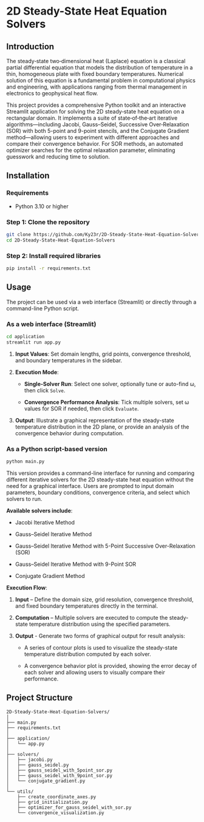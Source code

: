 # 2D Steady-State Heat Equation Solvers

## Introduction

The steady‐state two‐dimensional heat (Laplace) equation is a classical partial differential equation that models the distribution of temperature in a thin, homogeneous plate with fixed boundary temperatures. Numerical solution of this equation is a fundamental problem in computational physics and engineering, with applications ranging from thermal management in electronics to geophysical heat flow.

This project provides a comprehensive Python toolkit and an interactive Streamlit application for solving the 2D steady‐state heat equation on a rectangular domain. It implements a suite of state‐of‐the‐art iterative algorithms—including Jacobi, Gauss–Seidel, Successive Over‐Relaxation (SOR) with both 5-point and 9-point stencils, and the Conjugate Gradient method—allowing users to experiment with different approaches and compare their convergence behavior. For SOR methods, an automated optimizer searches for the optimal relaxation parameter, eliminating guesswork and reducing time to solution.

## Installation

### Requirements

- Python 3.10 or higher

### Step 1: Clone the repository

```bash
git clone https://github.com/Ky23r/2D-Steady-State-Heat-Equation-Solvers.git
cd 2D-Steady-State-Heat-Equation-Solvers
```

### Step 2: Install required libraries

```bash
pip install -r requirements.txt
```

## Usage

The project can be used via a web interface (Streamlit) or directly through a command-line Python script.

### As a web interface (Streamlit)

```bash
cd application
streamlit run app.py
```

1. **Input Values**: Set domain lengths, grid points, convergence threshold, and boundary temperatures in the sidebar.

2. **Execution Mode**:

   - **Single-Solver Run**: Select one solver, optionally tune or auto-find ω, then click `Solve`.

   - **Convergence Performance Analysis**: Tick multiple solvers, set ω values for SOR if needed, then click `Evaluate`.

3. **Output**: Illustrate a graphical representation of the steady-state temperature distribution in the 2D plane, or provide an analysis of the convergence behavior during computation.

### As a Python script-based version

```bash
python main.py
```

This version provides a command-line interface for running and comparing different iterative solvers for the 2D steady-state heat equation without the need for a graphical interface. Users are prompted to input domain parameters, boundary conditions, convergence criteria, and select which solvers to run.

**Available solvers include**:

- Jacobi Iterative Method

- Gauss–Seidel Iterative Method

- Gauss–Seidel Iterative Method with 5-Point Successive Over-Relaxation (SOR)

- Gauss–Seidel Iterative Method with 9-Point SOR

- Conjugate Gradient Method

**Execution Flow**:

1. **Input** – Define the domain size, grid resolution, convergence threshold, and fixed boundary temperatures directly in the terminal.

2. **Computation** – Multiple solvers are executed to compute the steady-state temperature distribution using the specified parameters.

3. **Output** - Generate two forms of graphical output for result analysis:

   - A series of contour plots is used to visualize the steady-state temperature distribution computed by each solver.

   - A convergence behavior plot is provided, showing the error decay of each solver and allowing users to visually compare their performance.

## Project Structure

```
2D-Steady-State-Heat-Equation-Solvers/
│
├── main.py
├── requirements.txt
│
├── application/
│   └── app.py
│
├── solvers/
│   ├── jacobi.py
│   ├── gauss_seidel.py
│   ├── gauss_seidel_with_5point_sor.py
│   ├── gauss_seidel_with_9point_sor.py
│   └── conjugate_gradient.py
│
└── utils/
    ├── create_coordinate_axes.py
    ├── grid_initialization.py
    ├── optimizer_for_gauss_seidel_with_sor.py
    └── convergence_visualization.py
```
